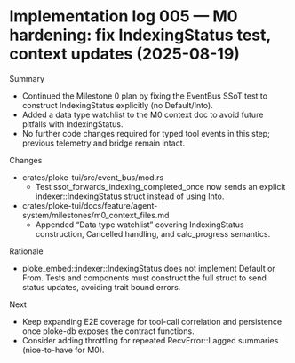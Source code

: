 # Implementation log 005 — M0 hardening: fix IndexingStatus test, context updates (2025-08-19)

Summary
- Continued the Milestone 0 plan by fixing the EventBus SSoT test to construct IndexingStatus explicitly (no Default/Into).
- Added a data type watchlist to the M0 context doc to avoid future pitfalls with IndexingStatus.
- No further code changes required for typed tool events in this step; previous telemetry and bridge remain intact.

Changes
- crates/ploke-tui/src/event_bus/mod.rs
  - Test ssot_forwards_indexing_completed_once now sends an explicit indexer::IndexingStatus struct instead of using Into.
- crates/ploke-tui/docs/feature/agent-system/milestones/m0_context_files.md
  - Appended “Data type watchlist” covering IndexingStatus construction, Cancelled handling, and calc_progress semantics.

Rationale
- ploke_embed::indexer::IndexingStatus does not implement Default or From<IndexStatus>. Tests and components must construct the full struct to send status updates, avoiding trait bound errors.

Next
- Keep expanding E2E coverage for tool-call correlation and persistence once ploke-db exposes the contract functions.
- Consider adding throttling for repeated RecvError::Lagged summaries (nice-to-have for M0).
